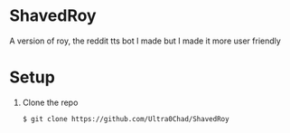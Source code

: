 # ShavedRoy
A version of roy, the reddit tts bot I made but I made it more user friendly

# Setup
1. Clone the repo

      `$ git clone https://github.com/Ultra0Chad/ShavedRoy`

